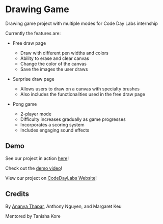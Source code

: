 # Drawing Game
Drawing game project with multiple modes for Code Day Labs internship

Currently the features are:

- Free draw page
  - Draw with different pen widths and colors
  - Ability to erase and clear canvas
  - Change the color of the canvas
  - Save the images the user draws

- Surprise draw page
  - Allows users to draw on a canvas with specialty brushes
  - Also includes the functionalities used in the free draw page

- Pong game
  - 2-player mode
  - Difficulty increases gradually as game progresses
  - Incorporates a scoring system
  - Includes engaging sound effects

## Demo

See our project in action [here](https://drawing-game.athapar24.repl.co/)!

Check out the [demo video](https://drive.google.com/file/d/1JuCivRnTjQrWeVL52uFk2Ka7nrIOZtgj/view?usp=sharing)!

View our project on [CodeDayLabs Website](https://showcase.codeday.org/project/ckqtyhwvo91771810qu4k1dzse4)!


## Credits

By [Ananya Thapar](https://www.linkedin.com/in/ananya-thapar-b79737211/), Anthony Nguyen, and Margaret Keu 


Mentored by Tanisha Kore
